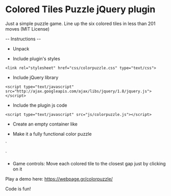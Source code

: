 # Colored Tiles Puzzle jQuery plugin 

Just a simple puzzle game. Line up the six colored tiles in less than 201 moves (MIT License)

-- Instructions -- 

- Unpack  

- Include plugin's styles

`<link rel="stylesheet" href="css/colorpuzzle.css" type="text/css">`

- Include jQuery library

`<script type="text/javascript" src="http://ajax.googleapis.com/ajax/libs/jquery/1.8/jquery.js"></script>`

- Include the plugin js code

`<script type="text/javascript" src="js/colorpuzzle.js"></script>`

- Create an empty container like <div id="my_colorpuzzle"></div>

- Make it a fully functional color puzzle

`
<script type="text/javascript">
	$(document).ready(function () {
		$('#my_colorpuzzle').colorpuzzle({
			'max_moves': 201, /* set your max moves limit*/
		});
	});
</script>
`

- Game controls: 
Move each colored tile to the closest gap just by clicking on it

Play a demo here:
https://webpage.gr/colorpuzzle/

Code is fun!  
